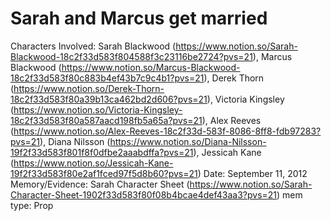 # Sarah and Marcus get married

Characters Involved: Sarah Blackwood (https://www.notion.so/Sarah-Blackwood-18c2f33d583f804588f3c23116be2724?pvs=21), Marcus Blackwood (https://www.notion.so/Marcus-Blackwood-18c2f33d583f80c883b4ef43b7c9c4b1?pvs=21), Derek Thorn (https://www.notion.so/Derek-Thorn-18c2f33d583f80a39b13ca462bd2d606?pvs=21), Victoria Kingsley (https://www.notion.so/Victoria-Kingsley-18c2f33d583f80a587aacd198fb5a65a?pvs=21), Alex Reeves (https://www.notion.so/Alex-Reeves-18c2f33d-583f-8086-8ff8-fdb97283?pvs=21), Diana Nilsson (https://www.notion.so/Diana-Nilsson-19f2f33d583f801f8f0dfbe2aaabdffa?pvs=21), Jessicah Kane (https://www.notion.so/Jessicah-Kane-19f2f33d583f80e2af1fced97f5d8b60?pvs=21)
Date: September 11, 2012
Memory/Evidence: Sarah Character Sheet (https://www.notion.so/Sarah-Character-Sheet-1902f33d583f80f08b4bcae4def43aa3?pvs=21)
mem type: Prop
